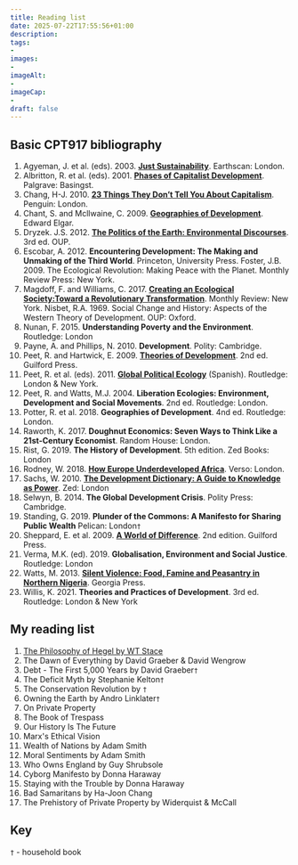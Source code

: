 ```yaml
---
title: Reading list
date: 2025-07-22T17:55:56+01:00
description: 
tags: 
- 
images: 
- 
imageAlt:
- 
imageCap:
- 
draft: false
---
```

## Basic CPT917 bibliography
1. Agyeman, J. et al. (eds). 2003. **[Just Sustainability](https://www.jstor.org/stable/3451592?read-now=1&seq=1#page_scan_tab_contents)**. Earthscan: London. 
2. Albritton, R. et al. (eds). 2001. **[Phases of Capitalist Development](https://f001.backblazeb2.com/file/EnvDevMSc/Phases_of_Capitalist_Development.pdf)**. Palgrave: Basingst. 
3. Chang, H-J. 2010. **[23 Things They Don’t Tell You About Capitalism](https://archive.org/details/23thingstheydont0000chan)**. Penguin: London. 
4. Chant, S. and Mcllwaine, C. 2009. **[Geographies of Development](https://f001.backblazeb2.com/file/EnvDevMSc/Geographies-of-Development.pdf)**. Edward Elgar. 
5. Dryzek. J.S. 2012. **[The Politics of the Earth: Environmental Discourses](https://archive.org/details/politicsofearthe0000dryz)**. 3rd ed. OUP. 
6. Escobar, A. 2012. **Encountering Development: The Making and Unmaking of the Third World**. Princeton, University Press. Foster, J.B. 2009. The Ecological Revolution: Making Peace with the Planet. Monthly Review Press: New York.
7. Magdoff, F. and Williams, C. 2017. **[Creating an Ecological Society:Toward a Revolutionary Transformation](https://f001.backblazeb2.com/file/EnvDevMSc/Creating-Ecological-Society_Toward-Revolutionary-Transformation.pdf)**. Monthly Review: New York. Nisbet, R.A. 1969. Social Change and History: Aspects of the Western Theory of Development. OUP: Oxford. 
8. Nunan, F. 2015. **Understanding Poverty and the Environment**. Routledge: London 
9. Payne, A. and Phillips, N. 2010. **Development**. Polity: Cambridge. 
10. Peet, R. and Hartwick, E. 2009. **[Theories of Development](https://archive.org/details/theoriesofdevelo0000peet)**. 2nd ed. Guilford Press. 
11. Peet, R. et al. (eds). 2011. **[Global Political Ecology](https://www.researchgate.net/publication/307792509_Global_Political_Ecology)** (Spanish). Routledge: London & New York. 
12. Peet, R. and Watts, M.J. 2004. **Liberation Ecologies: Environment, Development and Social Movements**. 2nd ed. Routledge: London.
13. Potter, R. et al. 2018. **Geographies of Development**. 4nd ed. Routledge: London. 
14. Raworth, K. 2017. **Doughnut Economics: Seven Ways to Think Like a 21st-Century Economist**. Random House: London. 
15. Rist, G. 2019. **The History of Development**. 5th edition. Zed Books: London
16. Rodney, W. 2018. **[How Europe Underdeveloped Africa](https://archive.org/details/how-europe-underdeveloped-africa-by-walter-rodney-2018/page/n7/mode/1up)**. Verso: London. 
17. Sachs, W. 2010. **[The Development Dictionary: A Guide to Knowledge as Power](https://f001.backblazeb2.com/file/EnvDevMSc/development-dictionary-guide-to-knowledge-as-power.pdf)**. Zed: London 
18. Selwyn, B. 2014. **The Global Development Crisis**. Polity Press: Cambridge. 
19. Standing, G. 2019. **Plunder of the Commons: A Manifesto for Sharing Public Wealth** Pelican: London`†`
20. Sheppard, E. et al. 2009. **[A World of Difference](https://archive.org/details/worldofdifferenc0000unse_k9n7)**. 2nd edition. Guilford Press. 
21. Verma, M.K. (ed). 2019. **Globalisation, Environment and Social Justice**. Routledge: London 
22. Watts, M. 2013. **[Silent Violence: Food, Famine and Peasantry in Northern Nigeria](https://archive.org/details/silentviolencefo0000watt)**. Georgia Press.
23. Willis, K. 2021. **Theories and Practices of Development**. 3rd ed. Routledge: London & New York
## My reading list
1. [The Philosophy of Hegel by WT Stace](https://archive.org/details/in.ernet.dli.2015.125214/page/n5/mode/2up)
2. The Dawn of Everything by David Graeber & David Wengrow
3. Debt - The First 5,000 Years by David Graeber`†` 
4. The Deficit Myth by Stephanie Kelton`†` 
5. The Conservation Revolution by `†` 
6. Owning the Earth by Andro Linklater`†` 
7. On Private Property
8. The Book of Trespass
9. Our History Is The Future
10. Marx's Ethical Vision
11. Wealth of Nations by Adam Smith
12. Moral Sentiments by Adam Smith
13. Who Owns England by Guy Shrubsole
14. Cyborg Manifesto by Donna Haraway
15. Staying with the Trouble by Donna Haraway
16. Bad Samaritans by Ha-Joon Chang
17. The Prehistory of Private Property by Widerquist & McCall

## Key
`†` - household book
